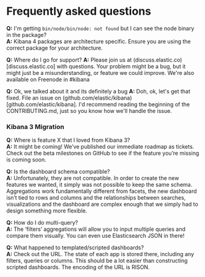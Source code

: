 # Frequently asked questions

**Q:** I'm getting `bin/node/bin/node: not found` but I can see the node binary in the package?      
**A:** Kibana 4 packages are architecture specific. Ensure you are using the correct package for your architecture. 

**Q:** Where do I go for support?
**A:** Please join us at (discuss.elastic.co)[discuss.elastic.co] with questions. Your problem might be a bug, but it might just be a misunderstanding, or feature we could improve. We're also available on Freenode in #kibana

**Q:** Ok, we talked about it and its definitely a bug
**A:** Doh, ok, let's get that fixed. File an issue on (github.com/elastic/kibana)[github.com/elastic/kibana]. I'd recommend reading the beginning of the CONTRIBUTING.md, just so you know how we'll handle the issue.

### Kibana 3 Migration
**Q:** Where is feature X that I loved from Kibana 3?  
**A:** It might be coming! We’ve published our immediate roadmap as tickets. Check out the beta milestones on GitHub to see if the feature you’re missing is coming soon.

**Q:** Is the dashboard schema compatible?  
**A:** Unfortunately, they are not compatible. In order to create the new features we wanted, it simply was not possible to keep the same schema. Aggregations work fundamentally different from facets, the new dashboard isn’t tied to rows and columns and the relationships between searches, visualizations and the dashboard are complex enough that we simply had to design something more flexible.

**Q:** How do I do multi-query?  
**A:** The ‘filters’ aggregations will allow you to input multiple queries and compare them visually. You can even use Elasticsearch JSON in there!

**Q:** What happened to templated/scripted dashboards?  
**A:** Check out the URL. The state of each app is stored there, including any filters, queries or columns. This should be a lot easier than constructing scripted dashboards. The encoding of the URL is RISON.

